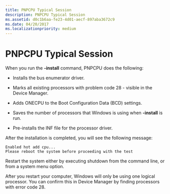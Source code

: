 ```yaml
---
title: PNPCPU Typical Session
description: PNPCPU Typical Session
ms.assetid: d0c1b6aa-fe23-4d01-aecf-897aba3672c9
ms.date: 04/20/2017
ms.localizationpriority: medium
---
```


# PNPCPU Typical Session


When you run the **-install** command, PNPCPU does the following:

-   Installs the bus enumerator driver.

-   Marks all existing processors with problem code 28 - visible in the Device Manager.

-   Adds ONECPU to the Boot Configuration Data (BCD) settings.

-   Saves the number of processors that Windows is using when **-install** is run.

-   Pre-installs the INF file for the processor driver.

After the installation is completed, you will see the following message:

```
Enabled hot add cpu...
Please reboot the system before proceeding with the test
```

Restart the system either by executing shutdown from the command line, or from a system menu option.

After you restart your computer, Windows will only be using one logical processor. You can confirm this in Device Manager by finding processors with error code 28.

 

 





